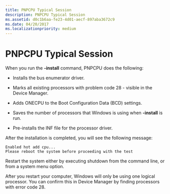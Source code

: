 ```yaml
---
title: PNPCPU Typical Session
description: PNPCPU Typical Session
ms.assetid: d0c1b6aa-fe23-4d01-aecf-897aba3672c9
ms.date: 04/20/2017
ms.localizationpriority: medium
---
```


# PNPCPU Typical Session


When you run the **-install** command, PNPCPU does the following:

-   Installs the bus enumerator driver.

-   Marks all existing processors with problem code 28 - visible in the Device Manager.

-   Adds ONECPU to the Boot Configuration Data (BCD) settings.

-   Saves the number of processors that Windows is using when **-install** is run.

-   Pre-installs the INF file for the processor driver.

After the installation is completed, you will see the following message:

```
Enabled hot add cpu...
Please reboot the system before proceeding with the test
```

Restart the system either by executing shutdown from the command line, or from a system menu option.

After you restart your computer, Windows will only be using one logical processor. You can confirm this in Device Manager by finding processors with error code 28.

 

 





